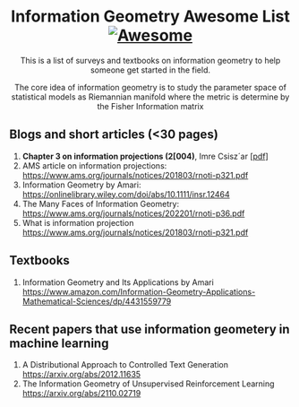 <div align="center">

<!-- title -->

<!--lint ignore no-dead-urls-->
# Information Geometry Awesome List [![Awesome](https://awesome.re/badge.svg)](https://awesome.re)

<!-- subtitle -->

This is a list of surveys and textbooks on information geometry to help someone get started in the field. 
   
<!-- image -->

<!-- <a href="" target="_blank" rel="noopener noreferrer">
  <img src="" />
</a> -->

<!-- description -->

The core idea of information geometry is to study the parameter space of statistical models as Riemannian manifold where the metric is determine by the Fisher Information matrix
</div>

<!-- TOC -->

## Blogs and short articles (<30 pages)

1. **Chapter 3 on information projections (2[004)**, Imre Csisz´ar [[pdf]](https://www.stat.berkeley.edu/~binyu/212A/papers/cs.pdf)
2. AMS article on information projections: https://www.ams.org/journals/notices/201803/rnoti-p321.pdf
3. Information Geometry by Amari: https://onlinelibrary.wiley.com/doi/abs/10.1111/insr.12464
4. The Many Faces of Information Geometry: https://www.ams.org/journals/notices/202201/rnoti-p36.pdf
5. What is information projection https://www.ams.org/journals/notices/201803/rnoti-p321.pdf


## Textbooks

1. Information Geometry and Its Applications by Amari https://www.amazon.com/Information-Geometry-Applications-Mathematical-Sciences/dp/4431559779

## Recent papers that use information geometery in machine learning

1. A Distributional Approach to Controlled Text Generation https://arxiv.org/abs/2012.11635
2. The Information Geometry of Unsupervised Reinforcement Learning https://arxiv.org/abs/2110.02719
